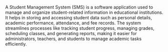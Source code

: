 A Student Management System (SMS) is a software application used to manage and organize student-related information in educational institutions. It helps in storing and accessing student data such as personal details, academic performance, attendance, and fee records. The system streamlines processes like tracking student progress, managing grades, scheduling classes, and generating reports, making it easier for administrators, teachers, and students to manage academic tasks efficiently.
